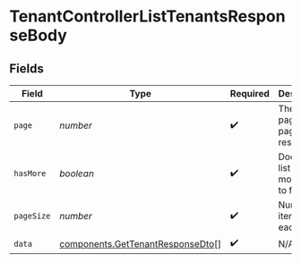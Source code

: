 # TenantControllerListTenantsResponseBody


## Fields

| Field                                                                                | Type                                                                                 | Required                                                                             | Description                                                                          |
| ------------------------------------------------------------------------------------ | ------------------------------------------------------------------------------------ | ------------------------------------------------------------------------------------ | ------------------------------------------------------------------------------------ |
| `page`                                                                               | *number*                                                                             | :heavy_check_mark:                                                                   | The current page of the paginated response                                           |
| `hasMore`                                                                            | *boolean*                                                                            | :heavy_check_mark:                                                                   | Does the list have more items to fetch                                               |
| `pageSize`                                                                           | *number*                                                                             | :heavy_check_mark:                                                                   | Number of items on each page                                                         |
| `data`                                                                               | [components.GetTenantResponseDto](../../models/components/gettenantresponsedto.md)[] | :heavy_check_mark:                                                                   | N/A                                                                                  |